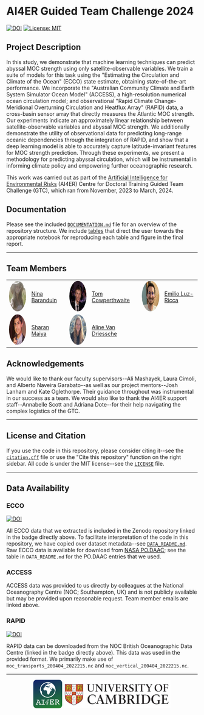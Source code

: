 # AI4ER Guided Team Challenge 2024

[![DOI](https://zenodo.org/badge/DOI/10.5281/zenodo.10841513.svg)](https://doi.org/10.5281/zenodo.10841513) [![License: MIT](https://img.shields.io/badge/License-MIT-yellow.svg)](https://opensource.org/licenses/MIT)

## Project Description

In this study, we demonstrate that machine learning techniques can predict abyssal MOC strength using only satellite-observable variables. We train a suite of models for this task using the "Estimating the Circulation and Climate of the Ocean" (ECCO) state estimate, obtaining state-of-the-art performance. We incorporate the "Australian Community Climate and Earth System Simulator Ocean Model" (ACCESS), a high-resolution numerical ocean circulation model; and observational "Rapid Climate Change-Meridional Overturning Circulation and Heatflux Array" (RAPID) data, a cross-basin sensor array that directly measures the Atlantic MOC strength. Our experiments indicate an approximately linear relationship between satellite-observable variables and abyssal MOC strength. We additionally demonstrate the utility of observational data for predicting long-range oceanic dependencies through the integration of RAPID, and show that a deep learning model is able to accurately capture latitude-invariant features for MOC strength prediction. Through these experiments, we present a methodology for predicting abyssal circulation, which will be instrumental in informing climate policy and empowering further oceanographic research.

This work was carried out as part of the [Artificial Intelligence for Environmental Risks](https://ai4er-cdt.esc.cam.ac.uk/) (AI4ER) Centre for Doctoral Training Guided Team Challenge (GTC), which ran from November, 2023 to March, 2024.

## Documentation

Please see the included [`DOCUMENTATION.md`](DOCUMENTATION.md) file for an overview of the repository structure. We include [tables](https://github.com/ai4er-cdt/OTP/blob/main/DOCUMENTATION.md#reproducing-report-figures-and-tables) that direct the user towards the appropriate notebook for reproducing each table and figure in the final report.

-----

## Team Members

<table>
  <tr>
    <td><img src="assets/ninab.png" alt="Nina Baranduin" style="border-radius: 50%; width: 80px; height: 80px;"></td>
    <td><a href="mailto:ngb34@cam.ac.uk">Nina Baranduin</a></td>
    <td><img src="assets/tomc.png" alt="Tom Cowperthwaite" style="border-radius: 50%; width: 80px; height: 80px;"></td>
    <td><a href="mailto:tc656@cam.ac.uk">Tom Cowperthwaite</a></td>
    <td><img src="assets/emiliolr.png" alt="Emilio Luz-Ricca" style="border-radius: 50%; width: 80px; height: 80px;"></td>
    <td><a href="mailto:el590@cam.ac.uk">Emilio Luz-Ricca</a></td>
  </tr>
  <tr>
    <td><img src="assets/sharanm.png" alt="Sharan Maiya" style="border-radius: 50%; width: 80px; height: 80px;"></td>
    <td><a href="mailto:sm2783@cam.ac.uk">Sharan Maiya</a></td>
     <td><img src="assets/alinevd.png" alt="Aline Van Driessche" style="border-radius: 50%; width: 80px; height: 80px;"></td>
    <td><a href="mailto:av656@cam.ac.uk">Aline Van Driessche</a></td>
  </tr>

</table>

## Acknowledgements

We would like to thank our faculty supervisors--Ali Mashayek, Laura Cimoli, and Alberto Naveira Garabato--as well as our project mentors--Josh Lanham and Kate Oglethorpe. Their guidance throughout was instrumental in our success as a team. We would also like to thank the AI4ER support staff--Annabelle Scott and Adriana Dote--for their help navigating the complex logistics of the GTC.

-----

## License and Citation

If you use the code in this repository, please consider citing it--see the [`citation.cff`](citation.cff) file or use the "Cite this repository" function on the right sidebar. All code is under the MIT license--see the [`LICENSE`](LICENSE) file.

-----

## Data Availability

### ECCO 

[![DOI](https://zenodo.org/badge/DOI/10.5281/zenodo.10832706.svg)](https://doi.org/10.5281/zenodo.10832706)

All ECCO data that we extracted is included in the Zenodo repository linked in the badge directly above. To facilitate interpretation of the code in this repository, we have copied over dataset metadata--see [`DATA_README.md`](DATA_README.md). Raw ECCO data is available for download from [NASA PO.DAAC](https://podaac.jpl.nasa.gov/); see the table in `DATA_README.md` for the PO.DAAC entries that we used.

### ACCESS

ACCESS data was provided to us directly by colleagues at the National Oceanography Centre (NOC; Southampton, UK) and is not publicly available but may be provided upon reasonable request. Team member emails are linked above.

### RAPID

[![DOI](https://img.shields.io/badge/DOI-10.5285%2F04c79ece--3186--349a--e063--6c86abc0158c-blue)](https://doi.org/10.5285/04c79ece-3186-349a-e063-6c86abc0158c)

RAPID data can be downloaded from the NOC British Oceanographic Data Centre (linked in the badge directly above). This data was used in the provided format. We primarily make use of `moc_transports_200404_2022215.nc` and `moc_vertical_200404_2022215.nc`. 

-----

<p align="middle">
  <a href="https://ai4er-cdt.esc.cam.ac.uk/"><img src="assets/ai4er_logo.png" width="15%"/></a>
  <a href="https://www.cam.ac.uk/"><img src="assets/cambridge_logo.png" width="56%"/></a>
</p>
